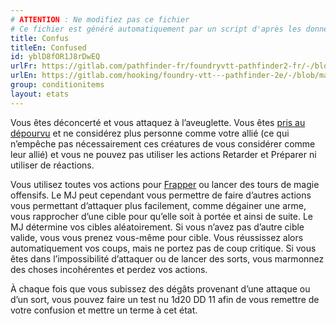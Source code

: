 ```yaml
---
# ATTENTION : Ne modifiez pas ce fichier
# Ce fichier est généré automatiquement par un script d'après les données du module Foundry VTT officiel et de sa traduction
title: Confus
titleEn: Confused
id: yblD8fOR1J8rDwEQ
urlFr: https://gitlab.com/pathfinder-fr/foundryvtt-pathfinder2-fr/-/blob/master/data/conditionitems/yblD8fOR1J8rDwEQ.htm
urlEn: https://gitlab.com/hooking/foundry-vtt---pathfinder-2e/-/blob/master/packs/data/conditionitems.db/confused.json
group: conditionitems
layout: etats
---
```

Vous êtes déconcerté et vous attaquez à l’aveuglette. Vous êtes [pris au dépourvu](pris-au-dépourvu.md) et ne considérez plus personne comme votre allié (ce qui n’empêche pas nécessairement ces créatures de vous considérer comme leur allié) et vous ne pouvez pas utiliser les actions Retarder et Préparer ni utiliser de réactions.  
  
Vous utilisez toutes vos actions pour [Frapper](../actions/frapper.md) ou lancer des tours de magie offensifs. Le MJ peut cependant vous permettre de faire d’autres actions vous permettant d’attaquer plus facilement, comme dégainer une arme, vous rapprocher d’une cible pour qu’elle soit à portée et ainsi de suite. Le MJ détermine vos cibles aléatoirement. Si vous n’avez pas d’autre cible valide, vous vous prenez vous-même pour cible. Vous réussissez alors automatiquement vos coups, mais ne portez pas de coup critique. Si vous êtes dans l’impossibilité d’attaquer ou de lancer des sorts, vous marmonnez des choses incohérentes et perdez vos actions.  
  
À chaque fois que vous subissez des dégâts provenant d’une attaque ou d’un sort, vous pouvez faire un test nu <a class="inline-roll roll" title="test nu DD 11" data-mode="roll" data-flavor="test nu DD 11" data-formula="1d20"><i class="fas fa-dice-d20"></i> 1d20</a> DD 11 afin de vous remettre de votre confusion et mettre un terme à cet état.


